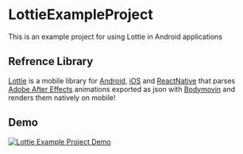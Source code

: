 # LottieExampleProject
This is an example project for using Lottie in Android applications

## Refrence Library
[Lottie](https://airbnb.design/lottie/) is a mobile library for [Android](https://github.com/airbnb/lottie-android), [iOS](https://github.com/airbnb/lottie-ios) and [ReactNative](https://github.com/airbnb/lottie-react-native) that parses [Adobe After Effects](http://www.adobe.com/products/aftereffects.html
) animations exported as json with [Bodymovin](https://github.com/bodymovin/bodymovin) and renders them natively on mobile!

## Demo
[![Lottie Example Project Demo](https://github.com/sadra/LottieExampleProject/blob/master/art/oh-my-lottie.gif)](http://www.aparat.com/v/ZTLHP)
